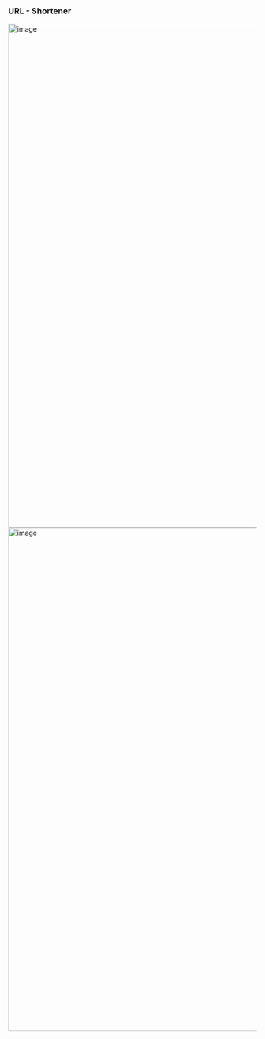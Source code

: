 ### URL - Shortener

<img width="1920" height="1020" alt="image" src="https://github.com/user-attachments/assets/52722cf3-ad28-4eae-aceb-ee7d0f444571" />

<img width="1920" height="1020" alt="image" src="https://github.com/user-attachments/assets/b1e2e7de-f2f6-4aba-9df6-5dabaff40762" />

